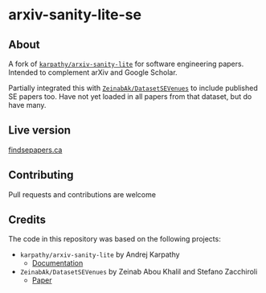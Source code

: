 # arxiv-sanity-lite-se 

## About

A fork of [`karpathy/arxiv-sanity-lite`](https://github.com/karpathy/arxiv-sanity-lite) for software engineering papers. Intended to complement arXiv and Google Scholar.

Partially integrated this with [`ZeinabAk/DatasetSEVenues`](https://github.com/ZeinabAk/DatasetSEVenues) to include published SE papers too. Have not yet loaded in all papers from that dataset, but do have many.

## Live version

[findsepapers.ca](https://findsepapers.ca)

## Contributing
Pull requests and contributions are welcome

## Credits
The code in this repository was based on the following projects:

- `karpathy/arxiv-sanity-lite` by Andrej Karpathy
  - [Documentation](https://github.com/karpathy/arxiv-sanity-lite/blob/master/README.md)
- `ZeinabAk/DatasetSEVenues` by Zeinab Abou Khalil and Stefano Zacchiroli
  - [Paper](https://arxiv.org/abs/2204.03254) 
